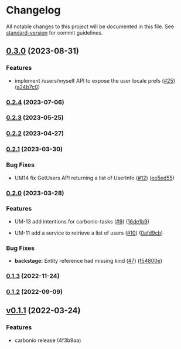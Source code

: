 <!--
SPDX-FileCopyrightText: 2022 Zextras <https://www.zextras.com>

SPDX-License-Identifier: AGPL-3.0-only
-->

# Changelog

All notable changes to this project will be documented in this file. See [standard-version](https://github.com/conventional-changelog/standard-version) for commit guidelines.

## [0.3.0](https://github.com/Zextras/carbonio-user-management/compare/v0.2.4...v0.3.0) (2023-08-31)


### Features

* implement /users/myself API to expose the user locale prefs ([#25](https://github.com/Zextras/carbonio-user-management/issues/25)) ([a24b7c0](https://github.com/Zextras/carbonio-user-management/commit/a24b7c02e5b87062da40c7fce97449948b837fc9))

### [0.2.4](https://github.com/Zextras/carbonio-user-management/compare/v0.2.3...v0.2.4) (2023-07-06)

### [0.2.3](https://github.com/Zextras/carbonio-user-management/compare/v0.2.2...v0.2.3) (2023-05-25)

### [0.2.2](https://github.com/Zextras/carbonio-user-management/compare/v0.2.1...v0.2.2) (2023-04-27)

### [0.2.1](https://github.com/Zextras/carbonio-user-management/compare/v0.2.0...v0.2.1) (2023-03-30)


### Bug Fixes

* UM14 fix GetUsers API returning a list of UserInfo ([#12](https://github.com/Zextras/carbonio-user-management/issues/12)) ([ee5ed55](https://github.com/Zextras/carbonio-user-management/commit/ee5ed556043ab5c514b67c761f9f7c85991424e5))

### [0.2.0](https://github.com/Zextras/carbonio-user-management/compare/v0.1.3...v0.2.0) (2023-03-28)


### Features

* UM-13 add intentions for carbonio-tasks ([#9](https://github.com/Zextras/carbonio-user-management/issues/9)) ([16de1b9](https://github.com/Zextras/carbonio-user-management/commit/16de1b924d9c4f26e34a2c568194adf67a3b85c2))

* UM-11 add a service to retrieve a list of users ([#10](https://github.com/Zextras/carbonio-user-management/issues/10)) ([0afd9cb](https://github.com/Zextras/carbonio-user-management/commit/0afd9cbb57ee868bd17b15deee9ee5e0841c0030))

### Bug Fixes

* **backstage:** Entity reference had missing kind ([#7](https://github.com/Zextras/carbonio-user-management/issues/7)) ([f54800e](https://github.com/Zextras/carbonio-user-management/commit/f54800e70c8e2e37c3e812993c186df227afae9a))

### [0.1.3](https://github.com/Zextras/carbonio-user-management/compare/v0.1.2...v0.1.3) (2022-11-24)

### [0.1.2](https://github.com/Zextras/carbonio-user-management/compare/v0.1.1...v0.1.2) (2022-09-09)

## [v0.1.1]() (2022-03-24)

### Features

- carbonio release (4f3b9aa)

